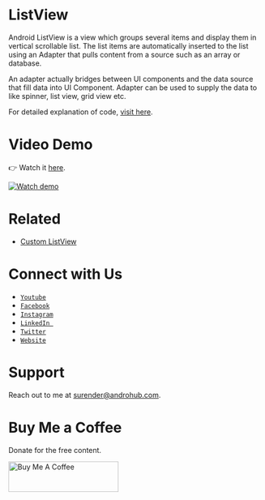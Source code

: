 # ListView
Android ListView is a view which groups several items and display them in vertical scrollable list. The list items are automatically inserted to the list using an Adapter that pulls content from a source such as an array or database.

An adapter actually bridges between UI components and the data source that fill data into UI Component. Adapter can be used to supply the data to like spinner, list view, grid view etc.

For detailed explanation of code, [visit here](http://www.androhub.com/android-listview/).

# Video Demo
👉 Watch it <a href="https://youtu.be/eRdgV6wftRY">here</a>.
<br>

[![Watch demo](http://i3.ytimg.com/vi/eRdgV6wftRY/hqdefault.jpg)](https://youtu.be/eRdgV6wftRY)

# Related
- [Custom ListView](https://github.com/sonusurender/Custom_ListView_Demo)

# Connect with Us
- <a href="https://www.youtube.com/channel/@Androhub" target="_blank">`Youtube`</a>
- <a href="https://www.facebook.com/androhubtutorial/" target="_blank">`Facebook`</a>
- <a href="https://www.instagram.com/androhub_tutorial" target="_blank">`Instagram`</a>
- <a href="https://www.linkedin.com/in/surender-kumar-681472a8?originalSubdomain=in" target="_blank">`LinkedIn `</a>
- <a href="https://twitter.com/sonusurender0/" target="_blank">`Twitter`</a>
- <a href="http://www.androhub.com/" target="_blank">`Website`</a>

# Support
Reach out to me at surender@androhub.com.

# Buy Me a Coffee
Donate for the free content.

<a href="https://www.buymeacoffee.com/androhub" target="_blank"><img src="https://cdn.buymeacoffee.com/buttons/v2/default-yellow.png" alt="Buy Me A Coffee" style="height: 60px !important;width: 217px !important;" ></a>
